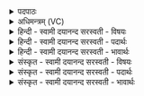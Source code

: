 <details><summary>पदपाठः</summary>

अ॒ग्निः। मू॒र्द्धा। दि॒वः। क॒कुत्। पतिः॑। पृ॒थि॒व्याः। अ॒यम्। अ॒पाम्। रेता॑सि। जि॒न्व॒ति॒। १२।
</details>

<details><summary>अधिमन्त्रम् (VC)</summary>

- अग्निर्देवता
- विरूप ऋषिः
- निचृद् गायत्री
- षड्जः
</details>

<details><summary>हिन्दी - स्वामी दयानन्द सरस्वती  - विषयः</summary>

अब अगले मन्त्र में अग्नि शब्द से ईश्वर और भौतिक अग्नि का प्रकाश किया है ॥
</details>

<details><summary>हिन्दी - स्वामी दयानन्द सरस्वती  - पदार्थः</summary>

पदार्थान्वयभाषाः -  (अयम्) जो यह कार्य कारण से प्रत्यक्ष (ककुत्) सब से बड़ा (मूर्द्धा) सब के ऊपर विराजमान (अग्निः) जगदीश्वर (दिवः) प्रकाशमान सूर्य आदि लोक और (पृथिव्याः) प्रकाशरहित पृथिवी आदि लोकों का (पतिः) पालन करता हुआ (अपाम्) प्राणों के (रेतांसि) वीर्यों की (जिन्वति) रचना को जानता है, उसी को पूज्य मानो ॥१॥  (अयम्) यह अग्नि (ककुत्) सब पदार्थों से बड़ा (दिवः) प्रकाशमान पदार्थों के (मूर्द्धा) ऊपर विराजमान (पृथिव्याः) प्रकाश रहित पृथिवी आदि लोकों के (पतिः) पालन का हेतु होकर (अपाम्) जलों के (रेतांसि) वीर्यों को (जिन्वति) प्राप्त करता है ॥२॥१२॥
</details>

<details><summary>हिन्दी - स्वामी दयानन्द सरस्वती  - भावार्थः</summary>

भावार्थभाषाः -  इस मन्त्र में श्लेषालङ्कार है। जो जगदीश्वर प्रकाश वा अप्रकाशरूप दो प्रकार का जगत् अर्थात् प्रकाशवान् सूर्य आदि और प्रकाशरहित पृथिवी आदि लोकों को रच कर पालन करके प्राणों में बल को धारण करता है तथा जो भौतिक अग्नि पृथिवी आदि जगत् के पालन का हेतु होकर बिजुली जाठर आदि रूप से प्राण वा जलों के वीर्यों को उत्पन्न करता है ॥१२॥
</details>

<details><summary>संस्कृत - स्वामी दयानन्द सरस्वती  - विषयः</summary>

अथाग्निशब्देनेश्वरभौतिकावुपदिश्येते ॥
</details>

<details><summary>संस्कृत - स्वामी दयानन्द सरस्वती  - पदार्थः</summary>

पदार्थान्वयभाषाः -  हे मनुष्या ! यूयं योऽयं ककुन्मूर्द्धाग्निर्जगदीश्वरो दिवः पृथिव्याश्च पतिः पालकः सन्नपां रेतांसि जिन्वति स्रष्टुं जानाति, तमेव पूज्यं मन्यध्वमित्येकः ॥ योऽयमग्निः ककुद्दिवो मूर्द्धा पृथिव्याश्च पतिः पालनहेतुः सन्नपां रेतांसि जिन्वति, स सुखं प्रापयतीति द्वितीयः ॥१२॥
</details>

<details><summary>संस्कृत - स्वामी दयानन्द सरस्वती  - भावार्थः</summary>

भावार्थभाषाः -  अत्र श्लेषालङ्कारः। यो जगदीश्वरः प्रकाशाप्रकाशवद्विविधं जगदर्थात् प्रकाशवत् सूर्यादिकमप्रकाशवत् पृथिव्यादिकं च रचयित्वा पालयित्वा प्राणेषु बलं च दधाति, तथा योऽयमग्निः पृथिव्यादिजगतः पालनहेतुर्भूत्वा विद्युज्जाठरादिरूपः प्राणानां जलानां वीर्याणि जनयति, स एव सुखसाधको भवतीति ॥१२॥
</details>